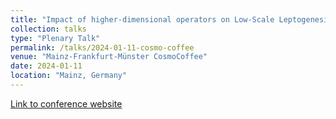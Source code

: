 ```yaml
---
title: "Impact of higher-dimensional operators on Low-Scale Leptogenesis"
collection: talks
type: "Plenary Talk"
permalink: /talks/2024-01-11-cosmo-coffee
venue: "Mainz-Frankfurt-Münster CosmoCoffee"
date: 2024-01-11
location: "Mainz, Germany"
---
```


[Link to conference website](https://indico.cern.ch/event/1341788/contributions/5651383/)
